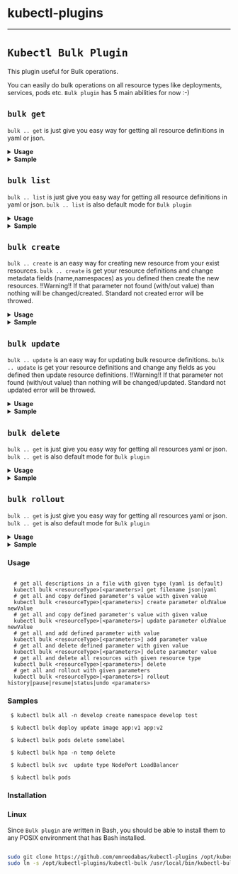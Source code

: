 
# kubectl-plugins
---
# `Kubectl Bulk Plugin`

This plugin useful for Bulk operations.

You can easily do bulk operations on all resource types like deployments, services, pods etc.
`Bulk plugin` has 5 main abilities for now :-)
 
  ##   **`bulk get`**  
 `bulk .. get` is just give you easy way for getting all resource definitions in yaml or json.
 
  <details>
  <summary><b>Usage</b></summary>
 <p>
  
  ``` 
   # get all resource definitions in yaml (default format) format 
   kubectl bulk <resourceType> [<parameters>]
   # get all resource definitions in json format  
   kubectl bulk <resourceType> [<parameters>] get json
   # get all resource definitions in to a file with json format  
   kubectl bulk <resourceType> [<parameters>] get filename json  
  ``` 
   </p>
 </details> 
 <details>
   <summary><b>Sample</b></summary>
 <p>
  
   ``` 
 $ kubectl bulk deploy -n test 
 apiVersion: v1
 items:
 - apiVersion: extensions/v1beta1
   kind: Deployment
   name: sample-app
   ...
 apiVersion: v1
 items:
 - apiVersion: extensions/v1beta1
   kind: Deployment
   name: another-sample-app
 ...
  
 $ kubectl bulk service get file json
 All definitions will be written in file.json
 
  ```
  </p>
 </details> 
 
 ##   **`bulk list`**  
`bulk .. list` is just give you easy way for getting all resource definitions in yaml or json.
`bulk .. list` is also default mode for `Bulk plugin`

 <details>
 <summary><b>Usage</b></summary>
<p>
 
 ``` 
  # list all resource definitions in yaml (default format) format 
  kubectl bulk <resourceType> [<parameters>]
  # list all resource definitions in json format  
  kubectl bulk <resourceType> [<parameters>] list json
  # list all resource definitions in to a file with json format  
  kubectl bulk <resourceType> [<parameters>] list filename json  
 ``` 
  </p>
</details> 
<details>
  <summary><b>Sample</b></summary>
<p>
 
  ``` 
$ kubectl bulk deploy -n test 
apiVersion: v1
items:
- apiVersion: extensions/v1beta1
  kind: Deployment
  name: sample-app
  ...
apiVersion: v1
items:
- apiVersion: extensions/v1beta1
  kind: Deployment
  name: another-sample-app
...
 
$ kubectl bulk service list file json
All definitions will be written in file.json

 ```
 </p>
</details> 

 ##   **`bulk create`**  
`bulk .. create` is an easy way for creating new resource from your exist resources.
`bulk .. create` is get your resource definitions and change metadata fields (name,namespaces) as you defined then create the new resources.
 !!Warning!! If that parameter not found (with/out value) than nothing will be changed/created. Standard not created error will be throwed.
  
 <details>
 <summary><b>Usage</b></summary>
<p>
 
 ``` 
# get all definitions and create resources with definitions that parameterName fields changed has oldValue with newValue
  kubectl bulk <resourceType>[<parameters>] create parameterName oldValue newValue
# get all definitions and create resources with definitions that parameterName fields removed and added with newValue
  kubectl bulk <resourceType>[<parameters>] create parameterName newValue  
 ``` 
  </p>
</details> 
<details>
  <summary><b>Sample</b></summary>
<p>
 
  ``` 
$ kubectl bulk deploy -n test create namespace test staging 
creating new resource with changing namespace: test to namespace: staging for all  deploy
deployment.extensions/sample-app created
deployment.extensions/another-sample-app created

$ kubectl bulk service create name service1 service2


 ```
 </p>
</details> 

 ##   **`bulk update`**  
`bulk .. update` is an easy way for updating bulk resource definitions.
`bulk .. update` is get your resource definitions and change any fields as you defined then update resource definitions.
 !!Warning!! If that parameter not found (with/out value) than nothing will be changed/updated. Standard not updated error will be throwed.

 <details>
 <summary><b>Usage</b></summary>
<p>
 
 ``` 
 # get all definitions and update resources with definitions that parameterName fields changed has oldValue with newValue
  kubectl bulk <resourceType>[<parameters>] update parameterName oldValue newValue
# get all definitions and update resources with definitions that parameterName fields removed and added with newValue
  kubectl bulk <resourceType>[<parameters>] update parameterName newValue  
 ``` 
  </p>
</details> 
<details>
  <summary><b>Sample</b></summary>
<p>
 
  ``` 
$ kubectl bulk deploy -n test 
apiVersion: v1
items:
- apiVersion: extensions/v1beta1
  kind: Deployment
  name: sample-app
  ...
apiVersion: v1
items:
- apiVersion: extensions/v1beta1
  kind: Deployment
  name: another-sample-app
...
 
$ kubectl bulk service get file json
All descriptions will be written in file.json

 ```
 </p>
</details> 

 ##   **`bulk delete`**  
`bulk .. get` is just give you easy way for getting all resources yaml or json.
`bulk .. get` is also default mode for `Bulk plugin`

 <details>
 <summary><b>Usage</b></summary>
<p>
 
 ``` 
  # get all resource description in yaml (default format) format 
  kubectl bulk <resourceType> [<parameters>]
  # get all resource description in json format  
  kubectl bulk <resourceType> [<parameters>] get json
  # get all resource description in to a file with json format  
  kubectl bulk <resourceType> [<parameters>] get filename json  
 ``` 
  </p>
</details> 
<details>
  <summary><b>Sample</b></summary>
<p>
 
  ``` 
$ kubectl bulk deploy -n test 
apiVersion: v1
items:
- apiVersion: extensions/v1beta1
  kind: Deployment
  name: sample-app
  ...
apiVersion: v1
items:
- apiVersion: extensions/v1beta1
  kind: Deployment
  name: another-sample-app
...
 
$ kubectl bulk service get file json
All descriptions will be written in file.json

 ```
 </p>
</details> 

 ##   **`bulk rollout`**  
`bulk .. get` is just give you easy way for getting all resources yaml or json.
`bulk .. get` is also default mode for `Bulk plugin`

 <details>
 <summary><b>Usage</b></summary>
<p>
 
 ``` 
  # get all resource description in yaml (default format) format 
  kubectl bulk <resourceType> [<parameters>]
  # get all resource description in json format  
  kubectl bulk <resourceType> [<parameters>] get json
  # get all resource description in to a file with json format  
  kubectl bulk <resourceType> [<parameters>] get filename json  
 ``` 
  </p>
</details> 
<details>
  <summary><b>Sample</b></summary>
<p>
 
  ``` 
$ kubectl bulk deploy -n test 
apiVersion: v1
items:
- apiVersion: extensions/v1beta1
  kind: Deployment
  name: sample-app
  ...
apiVersion: v1
items:
- apiVersion: extensions/v1beta1
  kind: Deployment
  name: another-sample-app
...
 
$ kubectl bulk service get file json
All descriptions will be written in file.json

 ```
 </p>
</details> 
 




### Usage 

```

  # get all descriptions in a file with given type (yaml is default)
  kubectl bulk <resourceType>[<parameters>] get filename json|yaml
  # get all and copy defined parameter's value with given value
  kubectl bulk <resourceType>[<parameters>] create parameter oldValue newValue
  # get all and copy defined parameter's value with given value
  kubectl bulk <resourceType>[<parameters>] update parameter oldValue newValue
  # get all and add defined parameter with value
  kubectl bulk <resourceType>[<parameters>] add parameter value
  # get all and delete defined parameter with given value
  kubectl bulk <resourceType>[<parameters>] delete parameter value
  # get all and delete all resources with given resource type
  kubectl bulk <resourceType>[<parameters>] delete
  # get all and rollout with given parameters
  kubectl bulk <resourceType>[<parameters>] rollout history|pause|resume|status|undo <paramaters>
``` 
### Samples

```   
 $ kubectl bulk all -n develop create namespace develop test
 
 $ kubectl bulk deploy update image app:v1 app:v2
 
 $ kubectl bulk pods delete somelabel 
 
 $ kubectl bulk hpa -n temp delete 
 
 $ kubectl bulk svc  update type NodePort LoadBalancer
 
 $ kubectl bulk pods 

```

### Installation 


### Linux

Since `Bulk plugin` are written in Bash, you should be able to install
them to any POSIX environment that has Bash installed.

``` bash

sudo git clone https://github.com/emreodabas/kubectl-plugins /opt/kubectl-plugins
sudo ln -s /opt/kubectl-plugins/kubectl-bulk /usr/local/bin/kubectl-bulk

```

